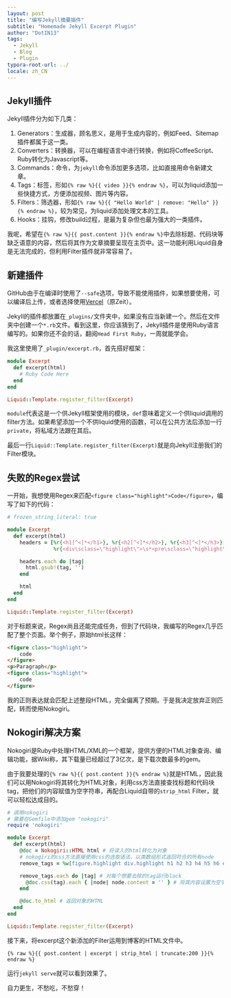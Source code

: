 ```yaml
---
layout: post
title: "编写Jekyll摘要插件"
subtitle: "Homemade Jekyll Excerpt Plugin"
author: "DotIN13"
tags:
  - Jekyll
  - Blog
  - Plugin
typora-root-url: ../
locale: zh_CN
---
```


## Jekyll插件

Jekyll插件分为如下几类：

1. Generators：生成器，顾名思义，是用于生成内容的，例如Feed、Sitemap插件都属于这一类。
2. Converters：转换器，可以在编程语言中进行转换，例如将CoffeeScript、Ruby转化为Javascript等。
3. Commands：命令，为`jekyll`命令添加更多选项，比如直接用命令新建文章。
4. Tags：标签，形如`{% raw %}{{ video }}{% endraw %}`，可以为liquid添加一些快捷方式，方便添加视频、图片等内容。
5. Filters：筛选器，形如`{% raw %}{{ "Hello World" | remove: "Hello" }}{% endraw %}`，较为常见，为liquid添加处理文本的工具。
6. Hooks：挂钩，修改build过程，是最为复杂但也最为强大的一类插件。

我呢，希望在`{% raw %}{{ post.content }}{% endraw %}`中去除标题、代码块等缺乏语意的内容，然后将其作为文章摘要呈现在主页中。这一功能利用Liquid自身是无法完成的，但利用Filter插件就非常容易了。

## 新建插件

GitHub由于在编译时使用了`--safe`选项，导致不能使用插件，如果想要使用，可以编译后上传，或者选择使用[Vercel](https://vercel.com/)（原Zeit）。

Jekyll的插件都放置在`_plugins/`文件夹中，如果没有应当新建一个。然后在文件夹中创建一个`*.rb`文件。看到这里，你应该猜到了，Jekyll插件是使用Ruby语言编写的。如果你还不会的话，翻阅`Head First Ruby`，一周就能学会。

我这里使用了`_plugin/excerpt.rb`，首先搭好框架：

```ruby
module Excerpt
  def excerpt(html)
    # Ruby Code Here
  end
end

Liquid::Template.register_filter(Excerpt)
```

`module`代表这是一个供Jekyll框架使用的模块，`def`意味着定义一个供liquid调用的filter方法。如果希望添加一个不供liquid使用的函数，可以在公共方法后添加一行`private`，将私域方法跟在其后。

最后一行`Liquid::Template.register_filter(Excerpt)`就是向Jekyll注册我们的Filter模块。

## 失败的Regex尝试

一开始，我想使用Regex来匹配`<figure class="highlight">Code</figure>`，编写了如下的代码：

```ruby
# frozen_string_literal: true

module Excerpt
  def excerpt(html)
    headers = [%r{<h1[^<]*</h1>}, %r{<h2[^<]*</h2>}, %r{<h3[^<]*</h3>},
               %r{<div\sclass=\"highlight\">\s*<pre\sclass=\"highlight\">.*</pre>\s*</div>}, %r{<figure\sclass=\"highlight\".*</figure>}m]

    headers.each do |tag|
      html.gsub!(tag, '')
    end

    html
  end
end

Liquid::Template.register_filter(Excerpt)

```

对于标题来说，Regex尚且还能完成任务，但到了代码块，我编写的Regex几乎匹配了整个页面。举个例子，原始html长这样：

```html
<figure class="highlight">
    code
</figure>
<p>Paragraph</p>
<figure class="highlight">
    code
</figure>
```

我的正则表达就会匹配上述整段HTML，完全偏离了预期。于是我决定放弃正则匹配，转而使用Nokogiri。

## Nokogiri解决方案

Nokogiri是Ruby中处理HTML/XML的一个框架，提供方便的HTML对象查询、编辑功能，据Wiki称，其下载量已经超过了3亿次，是下载次数最多的gem。

由于我要处理的`{% raw %}{{ post.content }}{% endraw %}`就是HTML，因此我们可以用Nokogiri将其转化为HTML对象，利用css方法直接查找标题和代码块tag，把他们的内容赋值为空字符串，再配合Liquid自带的`strip_html` Filter，就可以轻松达成目的。

```ruby
# 调用nokogiri
# 需要在Gemfile中添加gem "nokogiri"
require 'nokogiri'

module Excerpt
  def excerpt(html)
    @doc = Nokogiri::HTML html # 将读入的html转化为对象
    # nokogiri的css方法直接使用css的选取语法，以类数组形式返回符合的所有node
    remove_tags = %w[figure.highlight div.highlight h1 h2 h3 h4 h5 h6 em]

    remove_tags.each do |tag| # 对每个想要去除的tag运行block
      @doc.css(tag).each { |node| node.content = '' } # 将其内容设置为空字符串
    end

    @doc.to_html # 返回对象的HTML
  end
end

Liquid::Template.register_filter(Excerpt)

```

接下来，将excerpt这个新添加的Filter运用到博客的HTML文件中。

```liquid
{% raw %}{{ post.content | excerpt | strip_html | truncate:200 }}{% endraw %}
```

运行`jekyll serve`就可以看到效果了。

自力更生，不愁吃，不愁穿！